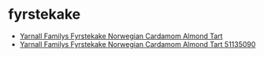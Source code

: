 # fyrstekake

 * [Yarnall Familys Fyrstekake Norwegian Cardamom Almond Tart](../../index/y/yarnall-familys-fyrstekake-norwegian-cardamom-almond-tart-51135090.json)
 * [Yarnall Familys Fyrstekake Norwegian Cardamom Almond Tart 51135090](../../index/y/yarnall-familys-fyrstekake-norwegian-cardamom-almond-tart-51135090.json)

